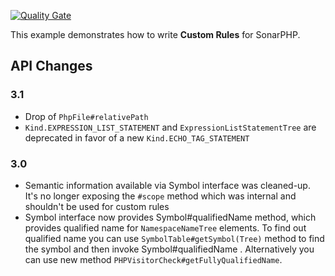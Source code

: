 [![Quality Gate](https://sonarcloud.io/api/project_badges/measure?project=org.sonarsource.samples%3Aphp-custom-rules&metric=alert_status)](https://sonarcloud.io/dashboard?id=org.sonarsource.samples%3Aphp-custom-rules)

This example demonstrates how to write **Custom Rules** for SonarPHP.

## API Changes

### 3.1
* Drop of `PhpFile#relativePath`
* `Kind.EXPRESSION_LIST_STATEMENT` and `ExpressionListStatementTree` are deprecated in favor of a new `Kind.ECHO_TAG_STATEMENT`

### 3.0  
* Semantic information available via Symbol interface was cleaned-up. It's no longer exposing the `#scope` method which was internal and shouldn't be used for custom rules
* Symbol interface now provides Symbol#qualifiedName method, which provides qualified name for `NamespaceNameTree` elements. To find out qualified name you can use `SymbolTable#getSymbol(Tree)` method to find the symbol and then invoke 
Symbol#qualifiedName . Alternatively you can use new method `PHPVisitorCheck#getFullyQualifiedName`.

